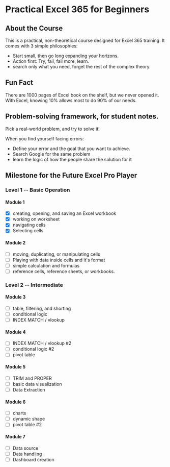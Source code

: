 # Practical Excel 365 for Beginners

## About the Course

This is a practical, non-theoretical course designed for Excel 365 training. It comes with 3 simple philosophies:

- Start small, then go long expanding your horizons.
- Action first: Try, fail, fail more, learn.
- search only what you need, forget the rest of the complex theory.

## Fun Fact

There are 1000 pages of Excel book on the shelf, but we never opened it. 
With Excel, knowing 10% allows most to do 90% of our needs.

## Problem-solving framework, for student notes.

Pick a real-world problem, and try to solve it!

When you find yourself facing errors:
- Define your error and the goal that you want to achieve.
- Search Google for the same problem
- learn the logic of how the people share the solution for it
  
## Milestone for the Future Excel Pro Player

### Level 1 -- Basic Operation

#### Module 1
- [x] creating, opening, and saving an Excel workbook
- [x] working on worksheet
- [x] navigating cells
- [x] Selecting cells

#### Module 2
- [ ] moving, duplicating, or manipulating cells
- [ ] Playing with data inside cells and it's format
- [ ] simple calculation and formulas
- [ ] reference cells, reference sheets, or workbooks.

### Level 2 -- Intermediate

#### Module 3
- [ ] table, filtering, and shorting
- [ ] conditional logic 
- [ ] INDEX MATCH / vlookup

#### Module 4
- [ ] INDEX MATCH / vlookup #2
- [ ] conditional logic #2
- [ ] pivot table

#### Module 5
- [ ] TRIM and PROPER
- [ ] basic data visualization
- [ ] Data Extraction

#### Module 6
- [ ] charts
- [ ] dynamic shape
- [ ] pivot table #2

#### Module 7
- [ ] Data source
- [ ] Data handling
- [ ] Dashboard creation
